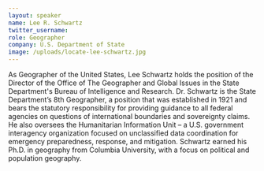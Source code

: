 ```yaml
---
layout: speaker
name: Lee R. Schwartz
twitter_username: 
role: Geographer
company: U.S. Department of State
image: /uploads/locate-lee-schwartz.jpg
---
```


As Geographer of the United States, Lee Schwartz holds the position of the Director of the Office of The Geographer and Global Issues in the State Department's Bureau of Intelligence and Research. Dr. Schwartz is the State Department’s 8th Geographer, a position that was established in 1921 and bears the statutory responsibility for providing guidance to all federal agencies on questions of international boundaries and sovereignty claims. He also oversees the Humanitarian Information Unit – a U.S. government interagency organization focused on unclassified data coordination for emergency preparedness, response, and mitigation. Schwartz earned his Ph.D. in geography from Columbia University, with a focus on political and population geography.
